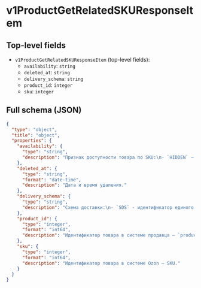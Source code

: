 # v1ProductGetRelatedSKUResponseItem

## Top-level fields
- `v1ProductGetRelatedSKUResponseItem` (top-level fields):
  - `availability`: `string`
  - `deleted_at`: `string`
  - `delivery_schema`: `string`
  - `product_id`: `integer`
  - `sku`: `integer`

## Full schema (JSON)
```json
{
  "type": "object",
  "title": "object",
  "properties": {
    "availability": {
      "type": "string",
      "description": "Признак доступности товара по SKU:\n- `HIDDEN` — скрыт;\n- `AVAILABLE` — доступен;\n- `UNAVAILABLE` — недоступен, SKU удалён.\n"
    },
    "deleted_at": {
      "type": "string",
      "format": "date-time",
      "description": "Дата и время удаления."
    },
    "delivery_schema": {
      "type": "string",
      "description": "Схема доставки:\n- `SDS` - идентификатор единого Ozon SKU;\n- `FBO` - идентификатор товара, который продаётся со склада Ozon;\n- `FBS` - идентификатор товара, который продаётся со склада FBS;\n- `Crossborder` - идентификатор товара, который продаётся из-за границы.\n"
    },
    "product_id": {
      "type": "integer",
      "format": "int64",
      "description": "Идентификатор товара в системе продавца — `product_id`."
    },
    "sku": {
      "type": "integer",
      "format": "int64",
      "description": "Идентификатор товара в системе Ozon — SKU."
    }
  }
}
```

